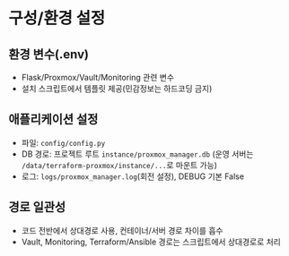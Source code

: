 # 구성/환경 설정

## 환경 변수(.env)
- Flask/Proxmox/Vault/Monitoring 관련 변수
- 설치 스크립트에서 템플릿 제공(민감정보는 하드코딩 금지)

## 애플리케이션 설정
- 파일: `config/config.py`
- DB 경로: 프로젝트 루트 `instance/proxmox_manager.db` (운영 서버는 `/data/terraform-proxmox/instance/...`로 마운트 가능)
- 로그: `logs/proxmox_manager.log`(회전 설정), DEBUG 기본 False

## 경로 일관성
- 코드 전반에서 상대경로 사용, 컨테이너/서버 경로 차이를 흡수
- Vault, Monitoring, Terraform/Ansible 경로는 스크립트에서 상대경로로 처리
